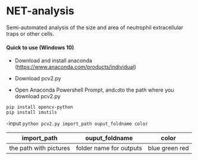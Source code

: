 # NET-analysis

Semi-automated analysis of the size and area of neutrophil extracellular traps or other cells.



#### Quick to use (Windows 10)

- Download and install anaconda (https://www.anaconda.com/products/individual)

- Download pcv2.py 

- Open Anaconda Powershell Prompt, and```cd```to the path where you download pcv2.py

``` 
pip install opencv-python 
pip install imutils
```

-input ``` python pcv2.py import_path ouput_foldname color ```

 | import_path      | ouput_foldname     | color     |
| ---------- | :-----------:  | :-----------: |
| the path with pictures     | folder name for outputs     | blue green red    |

